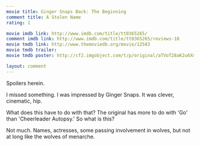 ```yaml
---
movie title: Ginger Snaps Back: The Beginning
comment title: A Stolen Name
rating: 1

movie imdb link: http://www.imdb.com/title/tt0365265/
comment imdb link: http://www.imdb.com/title/tt0365265/reviews-18
movie tmdb link: http://www.themoviedb.org/movie/12583
movie tmdb trailer: 
movie tmdb poster: http://cf2.imgobject.com/t/p/original/aTVoT28aK2u6Xmmv0ST2jWEObze.jpg

layout: comment
---
```


Spoilers herein.

I missed something. I was impressed by Ginger Snaps. It was clever, cinematic, hip. 

What does this have to do with that? The original has more to do with 'Go' than 'Cheerleader Autopsy.' So what is this?

Not much. Names, actresses, some passing involvement in wolves, but not at long like the wolves of menarche.